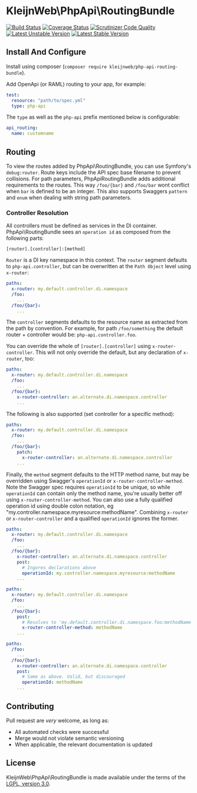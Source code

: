 # KleijnWeb\PhpApi\RoutingBundle 
[![Build Status](https://travis-ci.org/kleijnweb/php-api-routing-bundle.svg?branch=master)](https://travis-ci.org/kleijnweb/php-api-routing-bundle)
[![Coverage Status](https://coveralls.io/repos/github/kleijnweb/php-api-routing-bundle/badge.svg?branch=master)](https://coveralls.io/github/kleijnweb/php-api-routing-bundle?branch=master)
[![Scrutinizer Code Quality](https://scrutinizer-ci.com/g/kleijnweb/php-api-routing-bundle/badges/quality-score.png?b=master)](https://scrutinizer-ci.com/g/kleijnweb/php-api-routing-bundle/?branch=master)
[![Latest Unstable Version](https://poser.pugx.org/kleijnweb/php-api-routing-bundle/v/unstable)](https://packagist.org/packages/kleijnweb/php-api-routing-bundle)
[![Latest Stable Version](https://poser.pugx.org/kleijnweb/php-api-routing-bundle/v/stable)](https://packagist.org/packages/kleijnweb/php-api-routing-bundle)

## <a name="config"></a> Install And Configure

Install using composer (`composer require kleijnweb/php-api-routing-bundle`).

Add OpenApi (or RAML) routing to your app, for example:
 
```yml
test:
  resource: "path/to/spec.yml"
  type: php-api
```

The `type` as well as the `php-api` prefix mentioned below is configurable:

```yml
api_routing:
  name: customname
```
## Routing

To view the routes added by PhpApi\RoutingBundle, you can use Symfony's `debug:router`. Route keys include the API spec base filename to prevent collisions. For path parameters,
PhpApiRoutingBundle adds additional requirements to the routes. This way `/foo/{bar}` and `/foo/bar` wont conflict when `bar` is defined to be an integer. 
This also supports Swaggers `pattern` and `enum` when dealing with string path parameters.

### Controller Resolution

All controllers must be defined as services in the DI container. PhpApi\RoutingBundle sees an `operation id` as composed from the following parts:

```
[router].[controller]:[method]
```

`Router` is a DI key namespace in this context. The `router` segment defaults to `php-api.controller`, but can be overwritten at the `Path Object` level using `x-router`:

```yaml
paths:
  x-router: my.default.controller.di.namespace
  /foo:
    ...
  /foo/{bar}:
    ...
```

The `controller` segments defaults to the resource name as extracted from the path by convention. For example, for path `/foo/something` the default router + controller would be: `php-api.controller.foo`.

You can override the whole of `[router].[controller]` using `x-router-controller`. This will not only override the default, but any declaration of `x-router`, too:

```yaml
paths:
  x-router: my.default.controller.di.namespace
  /foo:
    ...
  /foo/{bar}:
    x-router-controller: an.alternate.di.namespace.controller
    ...
```

The following is also supported (set controller for a specific method):

```yaml
paths:
  x-router: my.default.controller.di.namespace
  /foo:
    ...
  /foo/{bar}:
    patch:
      x-router-controller: an.alternate.di.namespace.controller
    ...
```

Finally, the `method` segment defaults to the HTTP method name, but may be overridden using Swagger's `operationId` or `x-router-controller-method`. Note the Swagger spec requires `operationId` to be unique, so while `operationId` can contain only the method name, you're usually better off using `x-router-controller-method`.
You can also use a fully qualified operation id using double colon notation, eg "my.controller.namespace.myresource:methodName". Combining `x-router` or `x-router-controller` and a qualified `operationId` ignores the former.

```yaml
paths:
  x-router: my.default.controller.di.namespace
  /foo:
    ...
  /foo/{bar}:
    x-router-controller: an.alternate.di.namespace.controller
    post:
      # Ingores declarations above
      operationId: my.controller.namespace.myresource:methodName
    ...
```

```yaml
paths:
  x-router: my.default.controller.di.namespace
  /foo:
    ...
  /foo/{bar}:
    post:
      # Resolves to 'my.default.controller.di.namespace.foo:methodName'
      x-router-controller-method: methodName
    ...
```

```yaml
paths:
  /foo:
    ...
  /foo/{bar}:
    x-router-controller: an.alternate.di.namespace.controller
    post:
      # Same as above. Valid, but discouraged
      operationId: methodName
    ...
```
 
## Contributing

Pull request are *very* welcome, as long as:

 - All automated checks were successful
 - Merge would not violate semantic versioning 
 - When applicable, the relevant documentation is updated
 
## License
 
KleijnWeb\PhpApi\RoutingBundle is made available under the terms of the [LGPL, version 3.0](https://spdx.org/licenses/LGPL-3.0.html#licenseText).
